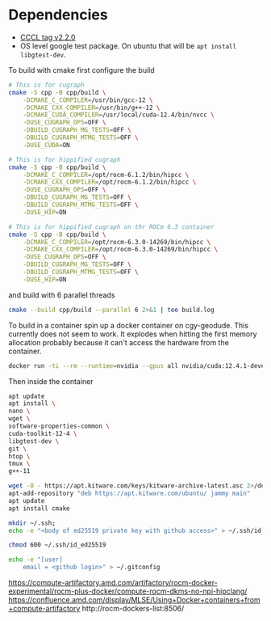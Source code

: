 # Dependencies
* [CCCL tag v2.2.0](https://github.com/NVIDIA/cccl/tree/v2.2.0)
* OS level google test package. On ubuntu that will be `apt install libgtest-dev`.


To build with cmake first configure the build

```zsh
# This is for cugraph
cmake -S cpp -B cpp/build \
    -DCMAKE_C_COMPILER=/usr/bin/gcc-12 \
    -DCMAKE_CXX_COMPILER=/usr/bin/g++-12 \
    -DCMAKE_CUDA_COMPILER=/usr/local/cuda-12.4/bin/nvcc \
    -DUSE_CUGRAPH_OPS=OFF \
    -DBUILD_CUGRAPH_MG_TESTS=OFF \
    -DBUILD_CUGRAPH_MTMG_TESTS=OFF \
    -DUSE_CUDA=ON

# This is for hippified cugraph
cmake -S cpp -B cpp/build \
    -DCMAKE_C_COMPILER=/opt/rocm-6.1.2/bin/hipcc \
    -DCMAKE_CXX_COMPILER=/opt/rocm-6.1.2/bin/hipcc \
    -DUSE_CUGRAPH_OPS=OFF \
    -DBUILD_CUGRAPH_MG_TESTS=OFF \
    -DBUILD_CUGRAPH_MTMG_TESTS=OFF \
    -DUSE_HIP=ON

# This is for hippified cugraph on thr ROCm 6.3 container
cmake -S cpp -B cpp/build \
    -DCMAKE_C_COMPILER=/opt/rocm-6.3.0-14269/bin/hipcc \
    -DCMAKE_CXX_COMPILER=/opt/rocm-6.3.0-14269/bin/hipcc \
    -DUSE_CUGRAPH_OPS=OFF \
    -DBUILD_CUGRAPH_MG_TESTS=OFF \
    -DBUILD_CUGRAPH_MTMG_TESTS=OFF \
    -DUSE_HIP=ON
```

and build with 6 parallel threads
```zsh
cmake --build cpp/build --parallel 6 2>&1 | tee build.log
```

To build in a container spin up a docker container on cgy-geodude.
This currently does not seem to work. It explodes when hitting the first memory allocation probably because it can't access the hardware from the container. 

```zsh
docker run -ti --rm --runtime=nvidia --gpus all nvidia/cuda:12.4.1-devel-ubuntu22.04
```

Then inside the container

```bash
apt update
apt install \
nano \
wget \
software-properties-common \
cuda-toolkit-12-4 \
libgtest-dev \
git \
htop \
tmux \
g++-11

wget -O - https://apt.kitware.com/keys/kitware-archive-latest.asc 2>/dev/null | gpg --dearmor - | tee /etc/apt/trusted.gpg.d/kitware.gpg >/dev/null
apt-add-repository "deb https://apt.kitware.com/ubuntu/ jammy main"
apt update
apt install cmake

mkdir ~/.ssh;
echo -e "<body of ed25519 private key with github access>" > ~/.ssh/id_ed25519

chmod 600 ~/.ssh/id_ed25519

echo -e "[user]
	email = <github login>" > ~/.gitconfig

```


https://compute-artifactory.amd.com/artifactory/rocm-docker-experimental/rocm-plus-docker/compute-rocm-dkms-no-npi-hipclang/
https://confluence.amd.com/display/MLSE/Using+Docker+containers+from+compute-artifactory
http://rocm-dockers-list:8506/